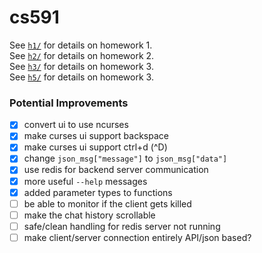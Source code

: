 # cs591

See [`h1/`](h1/) for details on homework 1.  
See [`h2/`](h2/) for details on homework 2.  
See [`h3/`](h3/) for details on homework 3.  
See [`h5/`](h5/) for details on homework 3.  

### Potential Improvements
- [x] convert ui to use ncurses
- [x] make curses ui support backspace
- [x] make curses ui support ctrl+d (^D)
- [x] change `json_msg["message"]` to `json_msg["data"]`
- [x] use redis for backend server communication
- [X] more useful `--help` messages
- [X] added parameter types to functions
- [ ] be able to monitor if the client gets killed
- [ ] make the chat history scrollable
- [ ] safe/clean handling for redis server not running
- [ ] make client/server connection entirely API/json based?
